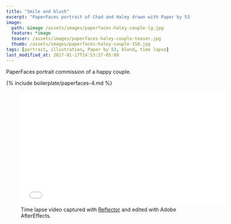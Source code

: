 ```yaml
---
title: "Smile and blush"
excerpt: "PaperFaces portrait of Chad and Haley drawn with Paper by 53 on an iPad."
image: 
  path: &image /assets/images/paperfaces-haley-couple-lg.jpg 
  feature: *image
  teaser: /assets/images/paperfaces-haley-couple-teaser.jpg
  thumb: /assets/images/paperfaces-haley-couple-150.jpg
tags: [portrait, illustration, Paper by 53, blend, time lapse]
last_modified_at: 2017-01-17T14:53:27-05:00
---
```


PaperFaces portrait commission of a happy couple.

{% include boilerplate/paperfaces-4.md %}

<figure>
	<iframe width="560" height="315" src="//www.youtube.com/embed/SU3kYxJmWuQ" frameborder="0"> </iframe>
	<figcaption>Time lapse video captured with <a href="http://www.airsquirrels.com/reflector/">Reflector</a> and edited with Adobe AfterEffects.</figcaption>
</figure>
